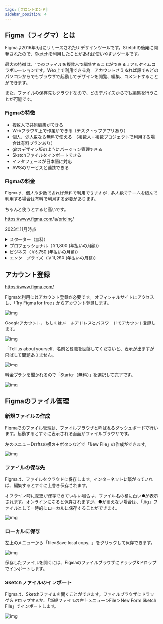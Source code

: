 ```yaml
---
tags: [フロントエンド]
sidebar_position: 4
---
```


## Figma（フィグマ）とは
Figmaは2016年9月にリリースされたUIデザインツールです。Sketchの後発に開発されたので、Sketchを利用したことがあれば使いやすいツールです。

最大の特徴は、1つのファイルを複数人で編集することができるリアルタイムコラボレーションです。Web上で利用できる為、アカウントさえあれば誰でもどのパソコンからでもブラウザで起動してデザインを閲覧、編集、コメントすることができます。

また、ファイルの保存先もクラウドなので、どのデバイスからでも編集を行うことが可能です。

### Figmaの特徴

- 複数人で共同編集ができる
- Webブラウザ上で作業ができる（デスクトップアプリあり）
- 個人、少人数なら無料で使える　（複数人・複数プロジェクトで利用する場合は有料プランあり）
- gitのデザイン版のようにバージョン管理できる
- Sketchファイルをインポートできる
- インタフェースが日本語に対応
- AWSのサービスと連携できる

### Figmaの料金
Figmaは、個人や少数であれば無料で利用できますが、多人数でチームを組んで利用する場合は有料で利用する必要があります。

ちゃんと使うとすると高いです。

https://www.figma.com/ja/pricing/

2023年11月時点

<details>
<summary>スターター（無料）</summary>

- 3つのFigmaファイルと3つのFigJamファイル
- 個人用ファイル数無制限
- コラボレーター数無制限
- プラグインとテンプレート
- モバイルアプリ

</details>

<details>
<summary>プロフェッショナル（￥1,800 (年払いの月額)）</summary>

- スターターに含まれるすべての機能、および以下の機能
- Figmaファイル数無制限
- バージョン履歴数無制限
- 共有プロジェクトとプライベートプロジェクト
- チームライブラリ
- 高度なプロトタイピング
- 開発モード

</details>

<details>
<summary>ビジネス（￥6,750 (年払いの月額)）</summary>

- Figmaプロフェッショナルのすべての機能、および以下の機能
- 組織全体のライブラリ
- デザインシステムアナリティクス
- 分岐・結合
- ファイルの一元管理
- 管理・請求の一元化
- プライベートプラグイン
- シングルサインオン
- 開発モード

</details>

<details>
<summary>エンタープライズ（￥11,250 (年払いの月額)）</summary>

- Figmaビジネスに含まれるすべての機能、および以下の機能
- 専用ワークスペース
- 高度なデザインシステム
- ゲストアクセス管理
- SCIM経由の役割設定
- アイドルセッションタイムアウト
- 強制パスワードリンク
- ネットワークアクセス制限
- オンボーディングおよびアカウントに関するサポート
- 公開リンクの有効期間設定
- 開発モード

</details>

## アカウント登録
https://www.figma.com/

Figmaを利用にはアカウント登録が必要です。
オフィシャルサイトにアクセスし、「Try Figma for free」からアカウント登録します。

![img](./Figmaとは/figma.png)

Googleアカウント、もしくはメールアドレスとパスワードでアカウント登録します。

![img](./Figmaとは/signup.png)

「Tell us about yourself」名前と役職を回答してくださいと、表示が出ますが飛ばして問題ありません。

![img](./Figmaとは/about.png)

料金プランを聞かれるので「Starter（無料）」を選択して完了です。

![img](./Figmaとは/team.png)

## Figmaのファイル管理

### 新規ファイルの作成
Figmaでのファイル管理は、ファイルブラウザと呼ばれるダッシュボードで行います。起動するとすぐに表示される画面がファイルブラウザです。

左のメニューDraftsの横の＋ボタンなどで「New File」の作成ができます。

![img](./Figmaとは/newfile.png)

### ファイルの保存先
Figmaは、ファイルをクラウドに保存します。インターネットに繋がっていれば、編集するとすぐに上書き保存されます。

オフライン時に変更が保存できていない場合は、ファイル名の横に白い●が表示されます。オンラインになると保存されますが、●が消えない場合は、「.fig」ファイルとして一時的にローカルに保存することができます。

![img](./Figmaとは/offline.png)

### ローカルに保存
左上のメニューから「file>Save local copy…」をクリックして保存できます。

![img](./Figmaとは/local.png)

保存したファイルを開くには、Figmaのファイルブラウザにドラッグ&ドロップでインポートします。

### Sketchファイルのインポート
Figmaは、Sketchファイルを開くことができます。ファイルブラウザにドラッグ＆ドロップするか、「新規ファイルの左上メニュー＞File＞New Form Sketch File」でインポートします。

![img](./Figmaとは/sketch.png)
